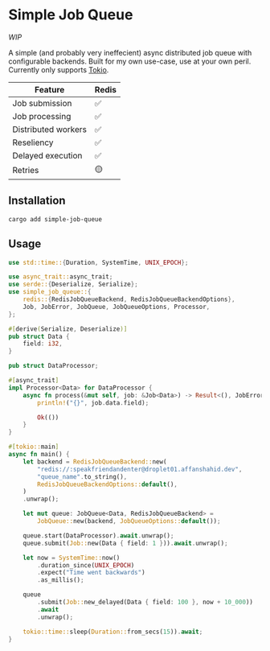 # Simple Job Queue

_WIP_

A simple (and probably very ineffecient) async distributed job queue with configurable backends. Built for my own use-case, use at your own peril. Currently only supports [Tokio](https://tokio.rs/).

| Feature             | Redis |
| ------------------- | ----- |
| Job submission      | ✅    |
| Job processing      | ✅    |
| Distributed workers | ✅    |
| Reseliency          | ✅    |
| Delayed execution   | ✅    |
| Retries             | 🟡    |

## Installation

```
cargo add simple-job-queue
```

## Usage

```rust
use std::time::{Duration, SystemTime, UNIX_EPOCH};

use async_trait::async_trait;
use serde::{Deserialize, Serialize};
use simple_job_queue::{
    redis::{RedisJobQueueBackend, RedisJobQueueBackendOptions},
    Job, JobError, JobQueue, JobQueueOptions, Processor,
};

#[derive(Serialize, Deserialize)]
pub struct Data {
    field: i32,
}

pub struct DataProcessor;

#[async_trait]
impl Processor<Data> for DataProcessor {
    async fn process(&mut self, job: &Job<Data>) -> Result<(), JobError> {
        println!("{}", job.data.field);

        Ok(())
    }
}

#[tokio::main]
async fn main() {
    let backend = RedisJobQueueBackend::new(
        "redis://:speakfriendandenter@droplet01.affanshahid.dev",
        "queue_name".to_string(),
        RedisJobQueueBackendOptions::default(),
    )
    .unwrap();

    let mut queue: JobQueue<Data, RedisJobQueueBackend> =
        JobQueue::new(backend, JobQueueOptions::default());

    queue.start(DataProcessor).await.unwrap();
    queue.submit(Job::new(Data { field: 1 })).await.unwrap();

    let now = SystemTime::now()
        .duration_since(UNIX_EPOCH)
        .expect("Time went backwards")
        .as_millis();

    queue
        .submit(Job::new_delayed(Data { field: 100 }, now + 10_000))
        .await
        .unwrap();

    tokio::time::sleep(Duration::from_secs(15)).await;
}
```
